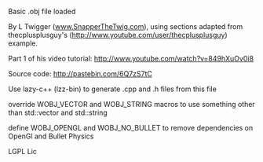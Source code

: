 Basic .obj file loaded

By L Twigger (www.SnapperTheTwig.com), using sections adapted from thecplusplusguy's (http://www.youtube.com/user/thecplusplusguy) example.

Part 1 of his video tutorial: http://www.youtube.com/watch?v=849hXuOv0i8

Source code: http://pastebin.com/6Q7zS7tC

Use lazy-c++ (lzz-bin) to generate .cpp and .h files from this file

override WOBJ_VECTOR and WOBJ_STRING macros to use something other than std::vector and std::string

define WOBJ_OPENGL and WOBJ_NO_BULLET to remove dependencies on OpenGl and Bullet Physics



LGPL Lic

